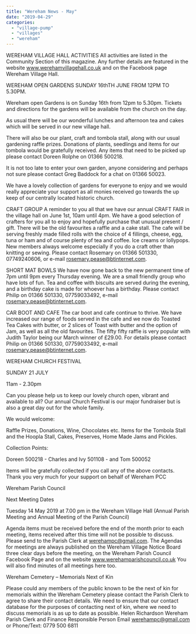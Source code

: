 ```yaml
---
title: "Wereham News - May"
date: "2019-04-29"
categories: 
  - "village-pump"
  - "villages"
  - "wereham"
---
```


WEREHAM VILLAGE HALL ACTIVITIES All activities are listed in the Community Section of this magazine. Any further details are featured in the website www.werehamvillagehall.co.uk and on the Facebook page Wereham Village Hall.

WEREHAM OPEN GARDENS SUNDAY 16thTH JUNE FROM 12PM TO 5.30PM.

Wereham open Gardens is on Sunday 16th from 12pm to 5.30pm. Tickets and directions for the gardens will be available from the church on the day.

As usual there will be our wonderful lunches and afternoon tea and cakes which will be served in our new village hall.

There will also be our plant, craft and tombola stall, along with our usual gardening raffle prizes. Donations of plants, seedlings and items for our tombola would be gratefully received. Any items that need to be picked up please contact Doreen Rolphe on 01366 500218.

It is not too late to enter your own garden, anyone considering and perhaps not sure please contact Greg Baddock for a chat on 01366 50023.

We have a lovely collection of gardens for everyone to enjoy and we would really appreciate your support as all monies received go towards the up keep of our centrally located historic church.

CRAFT GROUP A reminder to you all that we have our annual CRAFT FAIR in the village hall on June 1st, 10am until 4pm. We have a good selection of crafters for you all to enjoy and hopefully purchase that unusual present / gift. There will be the old favourites a raffle and a cake stall. The cafe will be serving freshly made filled rolls with the choice of 4 fillings, cheese, egg, tuna or ham and of course plenty of tea and coffee. Ice creams or lollypops. New members always welcome especially if you do a craft other than knitting or sewing. Please contact Rosemary on 01366 501330, 07749240606, or e-mail rosemary.pease@btinternet.com.

SHORT MAT BOWLS We have now gone back to the new permanent time of 7pm until 9pm every Thursday evening. We are a small friendly group who have lots of fun. Tea and coffee with biscuits are served during the evening, and a birthday cake is made for whoever has a birthday. Please contact Philip on 01366 501330, 07759033492, e-mail rosemary.pease@btinternet.com.

CAR BOOT AND CAFE The car boot and cafe continue to thrive. We have increased our range of foods served in the cafe and we now do Toasted Tea Cakes with butter, or 2 slices of Toast with butter and the option of Jam, as well as all the old favourites. The fifty fifty raffle is very popular with Judith Taylor being our March winner of £29.00. For details please contact Philip on 01366 501330, 07759033492, e-mail rosemary.pease@btinternet.com.

WEREHAM CHURCH FESTIVAL

SUNDAY 21 JULY

11am - 2.30pm

Can you please help us to keep our lovely church open, vibrant and available to all? Our annual Church Festival is our major fundraiser but is also a great day out for the whole family.

We would welcome:

Raffle Prizes, Donations, Wine, Chocolates etc. Items for the Tombola Stall and the Hoopla Stall, Cakes, Preserves, Home Made Jams and Pickles.

Collection Points:

Doreen 500218 - Charles and Ivy 501108 - and Tom 500052

Items will be gratefully collected if you call any of the above contacts. Thank you very much for your support on behalf of Wereham PCC

Wereham Parish Council

Next Meeting Dates

Tuesday 14 May 2019 at 7.00 pm in the Wereham Village Hall (Annual Parish Meeting and Annual Meeting of the Parish Council)

Agenda items must be received before the end of the month prior to each meeting, items received after this time will not be possible to discuss. Please send to the Parish Clerk at werehampc@gmail.com. The Agendas for meetings are always published on the Wereham Village Notice Board three clear days before the meeting, on the Wereham Parish Council Facebook Page and on the website www.werehamparishcouncil.co.uk You will also find minutes of all meetings here too.

Wereham Cemetery – Memorials Next of Kin

Please could any members of the public known to be the next of kin for memorials within the Wereham Cemetery please contact the Parish Clerk to agree to share their contact details. We need to ensure that our contact database for the purposes of contacting next of kin, where we need to discuss memorials is as up to date as possible. Helen Richardson Wereham Parish Clerk and Finance Responsible Person Email werehampc@gmail.com or Phone/Text: 0779 500 6811
